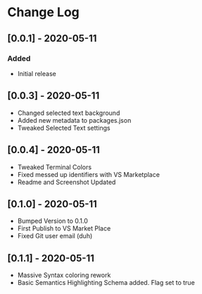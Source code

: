 # Change Log

## [0.0.1] - 2020-05-11

### Added

-   Initial release

## [0.0.3] - 2020-05-11

-   Changed selected text background
-   Added new metadata to packages.json
-   Tweaked Selected Text settings

## [0.0.4] - 2020-05-11

-   Tweaked Terminal Colors
-   Fixed messed up identifiers with VS Marketplace
-   Readme and Screenshot Updated

## [0.1.0] - 2020-05-11

-   Bumped Version to 0.1.0
-   First Publish to VS Market Place
-   Fixed Git user email (duh)

## [0.1.1] - 2020-05-11

-   Massive Syntax coloring rework
-   Basic Semantics Highlighting Schema added. Flag set to true

